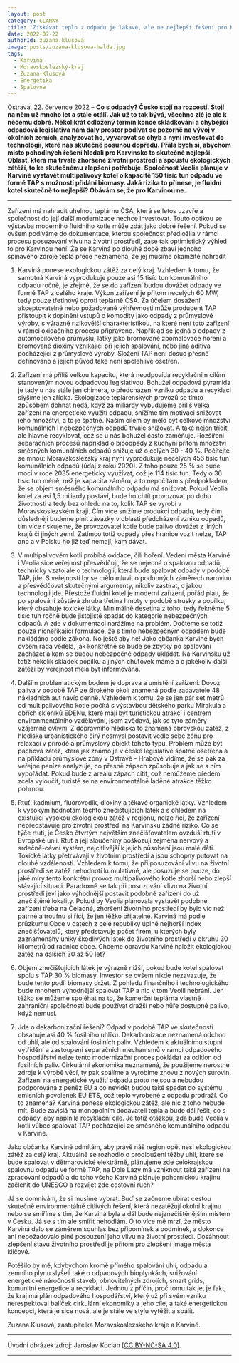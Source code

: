 ```yaml
---
layout: post
category: CLANKY
title: 'Získávat teplo z odpadu je lákavé, ale ne nejlepší řešení pro Karvinsko'		
date: 2022-07-22
authorId: zuzana.klusova		
image: posts/zuzana-klusova-halda.jpg
tags:				
  - Karviná		
  - Moravskoslezský-kraj		
  - Zuzana-Klusová
  - Energetika
  - Spalovna
---
```


Ostrava, 22. července 2022 – **Co s odpady? Česko stojí na rozcestí. Stojí na něm už mnoho let a stále otálí. Jak už to tak bývá, všechno zlé je ale k něčemu dobré. Několikrát odložený termín konce skládkování a chybějící odpadová legislativa nám daly prostor podívat se pozorně na vývoj v okolních zemích, analyzovat ho, vyvarovat se chyb a nyní investovat do technologií, které nás skutečně posunou dopředu. Přála bych si, abychom místo pohodlných řešení hledali pro Karvinsko to skutečně nejlepší. Oblast, která má trvale zhoršené životní prostředí a spoustu ekologických zátěží, to ke skutečnému zlepšení potřebuje. Společnost Veolia plánuje v Karviné vystavět multipalivový kotel o kapacitě 150 tisíc tun odpadu ve formě TAP s možností přidání biomasy. Jaká rizika to přinese, je fluidní kotel skutečně to nejlepší? Obávám se, že pro Karvinou ne.**

<hr />

Zařízení má nahradit uhelnou teplárnu ČSA, která se letos uzavře a společnost do její další modernizace nechce investovat. Touto optikou se výstavba moderního fluidního kotle může zdát jako dobré řešení. Pokud se ovšem podíváme do dokumentace, kterou společnost předložila v rámci procesu posuzování vlivu na životní prostředí, zase tak optimistický výhled to pro Karvinou není. Že se Karviná po dlouhé době zbaví jednoho špinavého zdroje tepla přece neznamená, že jej musíme okamžitě nahradit

1. Karviná ponese ekologickou zátěž za celý kraj. Vzhledem k tomu, že samotná Karviná vyprodukuje pouze asi 15 tisíc tun komunálního odpadu ročně, je zřejmé, že se do zařízení budou dovážet odpady ve formě TAP z celého kraje. Výkon zařízení je přitom necelých 60 MW, tedy pouze třetinový oproti teplárně ČSA. Za účelem dosažení akceptovatelné nebo požadované výhřevnosti může producent TAP přistoupit k doplnění vstupů o komodity jako odpady z průmyslové výroby, s výrazně rizikovější charakteristikou, na které není toto zařízení v rámci oxidačního procesu připraveno. Například se jedná o odpady z automobilového průmyslu, látky jako bromované zpomalovače hoření a bromované dioxiny vznikající  při jejich spalování, nebo jiná aditiva pocházející z průmyslové výroby. Složení TAP není dosud přesně definováno a jejich původ také není spolehlivě ošetřen.

2. Zařízení má příliš velkou kapacitu, která neodpovídá recyklačním cílům stanoveným novou odpadovou legislativou. Bohužel odpadová pyramida je tady u nás stále jen chiméra, o předcházení vzniku odpadu a recyklaci slyšíme jen zřídka. Ekologizace teplárenských provozů se tímto způsobem dohnat nedá, když za miliardy vybudujeme příliš velká zařízení na energetické využití odpadu, snížíme tím motivaci snižovat jeho množství, a to je špatně. Naším cílem by mělo být celkové množství komunálních i nebezpečných odpadů trvale snižovat. A také nejen třídit, ale hlavně recyklovat, což se u nás bohužel často zaměňuje. Rozšíření separačních procesů například o bioodpady z kuchyní přitom množství směsných komunálních odpadů snižuje už o celých 30 - 40 %. Počítejte se mnou: Moravskoslezský kraj nyní vyprodukuje necelých 456 tisíc tun komunálních odpadů (údaj z roku 2020). Z toho pouze 25 % se bude moci v roce 2035 energeticky využívat, což je 114 tisíc tun. Tedy o 36 tisíc tun méně, než je kapacita záměru, a to nepočítám s předpokladem, že se objem směsného komunálního odpadu má snižovat. Pokud Veolia kotel za asi 1,5 miliardy postaví, bude ho chtít provozovat po dobu životnosti a tedy bez ohledu na to, kolik TAP se vyrobí v Moravskoslezském kraji. Čím více snížíme produkci odpadu, tedy čím důsledněji budeme plnit závazky v oblasti předcházení vzniku odpadů, tím více riskujeme, že provozovatel kotle bude palivo dovážet z jiných krajů či jiných zemí. Zatímco totiž odpady přes hranice vozit nelze, TAP ano a v Polsku ho již teď nemají, kam dávat.

3. V multipalivovém kotli probíhá oxidace, čili hoření. Vedení města Karviné i Veolia sice veřejnost přesvědčují, že se nejedná o spalovnu odpadů, technicky vzato ale o technologii, která bude spalovat odpady v podobě TAP, jde. S veřejností by se mělo mluvit o podobných záměrech narovinu a přesvědčovat skutečnými argumenty, nikoliv zastírat, o jakou technologii jde. Přestože fluidní kotel je moderní zařízení, pořád platí, že po spalování zůstává zhruba třetina hmoty v podobě strusky a popílku, který obsahuje toxické látky. Minimálně desetina z toho, tedy řekněme 5 tisíc tun ročně bude jistojistě spadat do kategorie nebezpečných odpadů. A zde v dokumentaci narážíme na problém. Dočteme se totiž pouze nicneříkající formulace, že s tímto nebezpečným odpadem bude nakládáno podle zákona. No ještě aby ne! Jako občanka Karviné bych ovšem ráda věděla, jak konkrétně se bude se zbytky po spalování zacházet a kam se budou nebezpečné odpady ukládat. Na Karvinsku už totiž několik skládek popílku a jiných chuťovek máme a o jakékoliv další zátěži by veřejnost měla být informována.

4. Dalším problematickým bodem je doprava a umístění zařízení. Dovoz paliva v podobě TAP ze širokého okolí znamená podle zadavatele 48 nákladních aut navíc denně. Vzhledem k tomu, že se jen pár set metrů od multipalivového kotle počítá s výstavbou dětského parku Mirakula a obřích skleníků EDENu, které mají být turistickou atrakcí i centrem environmentálního vzdělávání, jsem zvědavá, jak se tyto záměry vzájemně ovlivní. Z dopravního hlediska to znamená obrovskou zátěž, z hlediska urbanistického čirý nesmysl postavit vedle sebe zónu pro relaxaci v přírodě a průmyslový objekt tohoto typu. Problém může být pachová zátěž, která jak známo  je v české legislativě špatně ošetřena a na příkladu průmyslové zóny v Ostravě - Hrabové vidíme, že se pak za veřejné peníze analyzuje, co přesně zápach způsobuje a jak se s ním vypořádat. Pokud bude z areálu zápach cítit, což nemůžeme předem zcela vyloučit, turisté se na environmentálně laděné atrakce těžko pohrnou.

5. Rtuť, kadmium, fluorovodík, dioxiny a těkavé organické látky. Vzhledem k vysokým hodnotám těchto znečišťujících látek a s ohledem na existující vysokou ekologickou zátěž v regionu, nelze říci, že zařízení nepředstavuje pro životní prostředí na Karvinsku žádné riziko. Co se týče rtuti, je Česko čtvrtým největším znečišťovatelem ovzduší rtutí v Evropské unii. Rtuť a její sloučeniny poškozují zejména nervový a srdečně-cévní systém, nejcitlivější k jejich působení jsou malé děti. Toxické látky přetrvávají v životním prostředí a jsou schopny putovat na dlouhé vzdálenosti. Vzhledem k tomu, že při posuzování vlivu na životní prostředí se zátěž nehodnotí kumulativně, ale posuzuje se pouze, do jaké míry tento konkrétní provoz multipalivového kotle zhorší nebo zlepší stávající situaci. Paradoxně se tak při posuzování vlivu na životní prostředí jeví jako výhodnější postavit podobné zařízení do už znečištěné lokality. Pokud by Veolia plánovala vystavět podobné zařízení třeba na Čeladné, zhoršení životního prostředí by bylo víc než patrné a troufnu si říci, že jen těžko přijatelné. Karviná má podle průzkumu Obce v datech z celé republiky úplně nejhorší index znečišťovatelů, který představuje počet firem, u kterých byly zaznamenány úniky škodlivých látek do životního prostředí v okruhu 30 kilometrů od radnice obce. Chceme opravdu Karviné naložit ekologickou zátěž na dalších 30 až 50 let?

6. Objem znečišťujících látek je výrazně nižší, pokud bude kotel spalovat spolu s TAP 30 % biomasy. Investor se ovšem nikde nezavazuje, že bude tento podíl biomasy držet. Z pohledu finančního i technologického bude mnohem výhodnější spalovat TAP a nic v tom Veolii nebrání. Jen těžko se můžeme spoléhat na to, že komerční teplárna vlastně zahraniční společnosti bude používat dražší nebo hůře dostupné palivo, když nemusí.

7. Jde o dekarbonizační řešení? Odpad v podobě TAP ve skutečnosti obsahuje asi 40 % fosilního uhlíku. Dekarbonizace neznamená odchod od uhlí, ale od spalování fosilních paliv. Vzhledem k aktuálnímu stupni vytřídění a zastoupení separačních mechanismů v rámci odpadového hospodářství nelze tento modernizační proces pokládat za odklon od fosilních paliv. Cirkulární ekonomika neznamená, že použijeme nerostné zdroje k výrobě věcí, ty pak spálíme a vyrobíme znovu z nových surovin. Zařízení na energetické využití odpadu proto nejsou a nebudou podporována z peněz EU a co nevidět budou také spadat do systému emisních povolenek EU ETS, což teplo vyrobené z odpadu prodraží. Co to znamená? Karviná ponese ekologickou zátěž, ale nic z toho nebude mít. Bude závislá na monopolním dodavateli tepla a bude dál řešit, co s odpady, aby naplnila recyklační cíle. Je totiž otázkou, zda bude Veolia v kotli vůbec spalovat TAP pocházející ze směsného komunálního odpadu v Karviné.

Jako občanka Karviné odmítám, aby právě náš region opět nesl ekologickou zátěž za celý kraj. Aktuálně se rozhodlo o prodloužení těžby uhlí, které se bude spalovat v dětmarovické elektrárně, plánujeme zde celokrajskou spalovnu odpadu ve formě TAP, na Dole Lazy má vzniknout také zařízení na zpracování odpadů a do toho všeho Karviná plánuje pohornickou krajinu začlenit do UNESCO a rozvíjet zde cestovní ruch?

Já se domnívám, že si musíme vybrat. Buď se začneme ubírat cestou skutečně environmentálně citlivých řešení, která nezatěžují okolní krajinu nebo se smíříme s tím, že Karviná byla a dál bude nejznečištěnějším místem v Česku. Já se s tím ale smířit nehodlám. O to více mě mrzí, že město Karviná dalo se záměrem souhlas bez připomínek a podmínek, a dokonce ani nepožadovalo plné posouzení jeho vlivu na životní prostředí. Dosáhnout zlepšení stavu životního prostředí je přitom pro zlepšení image města klíčové.

Potěšilo by mě, kdybychom kromě přímého spalování uhlí, odpadu a zemního plynu slyšeli také o odpadových bioplynkách, snižování energetické náročnosti staveb, obnovitelných zdrojích, smart grids, komunitní energetice a recyklaci. Jednou z příčin, proč tomu tak je, je fakt, že kraj má plán odpadového hospodářství,  který už při svém vzniku nerespektoval balíček cirkulární ekonomiky a jeho cíle, a také energetickou koncepci, která je sice nová, ale je stále ve stylu vytěžit a spálit.

Zuzana Klusová, zastupitelka Moravskoslezského kraje a Karviné.

---

Úvodní obrázek zdroj: Jaroslav Kocián \[[CC BY-NC-SA 4.0](https://creativecommons.org/licenses/by-nc-sa/4.0/deed.cs)\].


- - -
